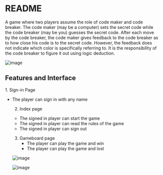 # README
A game where two players assume the role of code maker and code breaker. The code maker (may be a computer) sets the secret code while the code breaker (may be you) guesses the secret code. After each move by the code breaker, the code maker gives feedback to the code breaker as to how close his code is to the secret code. However, the feedback does not indicate which color is specifically referring to. It is the responsibility of the code breaker to figure it out using logic deduction.


![image](https://user-images.githubusercontent.com/81283781/234709367-82dabe12-dbc6-4e40-ab44-79adbb08a49d.png)

<h2> Features and Interface </h2>
1. Sign-in Page
  <ul>
   <li>The player can sign in with any name</li
  </ul>

 2. Index page
   <ul>
    <li>The signed in player can start the game</li>
    <li>The signed in player can read the rules of the game</li>
    <li>The signed in player can sign out</li>
   </ul>

3. Gameboard page
    <ul>
     <li>The player can play the game and win</li>
     <li>The player can play the game and lost</li>
   </ul>
![image](https://user-images.githubusercontent.com/81283781/234713961-35ff130b-eeb1-41ac-91f5-b606118f1e50.png)

![image](https://user-images.githubusercontent.com/81283781/234714594-7af8635e-049d-4a7e-9d7a-f4eea3266019.png)
